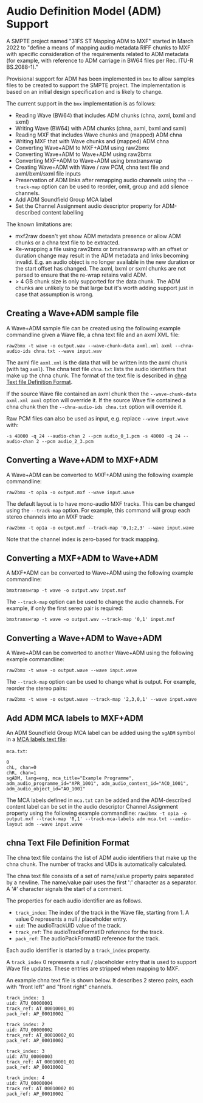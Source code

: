 # Audio Definition Model (ADM) Support

A SMPTE project named "31FS ST Mapping ADM to MXF" started in March 2022 to "define a means of mapping audio metadata RIFF chunks to MXF with specific consideration of the requirements related to ADM metadata (for example, with reference to ADM carriage in BW64 files per Rec. ITU-R BS.2088-1)."

Provisional support for ADM has been implemented in `bmx` to allow samples files to be created to support the SMPTE project. The implementation is based on an initial design specification and is likely to change.

The current support in the `bmx` implementation is as follows:
- Reading Wave (BW64) that includes ADM chunks (chna, axml, bxml and sxml)
- Writing Wave (BW64) with ADM chunks (chna, axml, bxml and sxml)
- Reading MXF that includes Wave chunks and (mapped) ADM chna
- Writing MXF that with Wave chunks and (mapped) ADM chna
- Converting Wave+ADM to MXF+ADM using raw2bmx
- Converting Wave+ADM to Wave+ADM using raw2bmx
- Converting MXF+ADM to Wave+ADM using bmxtranswrap
- Creating Wave+ADM with Wave / raw PCM, chna text file and axml/bxml/sxml file inputs
- Preservation of ADM links after remapping audio channels using the `--track-map` option can be used to reorder, omit, group and add silence channels.
- Add ADM Soundfield Group MCA label
- Set the Channel Assignment audio descriptor property for ADM-described content labelling

The known limitations are:
- mxf2raw doesn't yet show ADM metadata presence or allow ADM chunks or a chna text file to be extracted.
- Re-wrapping a file using raw2bmx or bmxtranswrap with an offset or duration change may result in the ADM metadata and links becoming invalid. E.g. an audio object is no longer available in the new duration or the start offset has changed. The axml, bxml or sxml chunks are not parsed to ensure that the re-wrap retains valid ADM.
- \> 4 GB chunk size is only supported for the data chunk. The ADM chunks are unlikely to be that large but it's worth adding support just in case that assumption is wrong.


## Creating a Wave+ADM sample file

A Wave+ADM sample file can be created using the following example commandline given a Wave file, a chna text file and an axml XML file:

`raw2bmx -t wave -o output.wav --wave-chunk-data axml.xml axml --chna-audio-ids chna.txt --wave input.wav`

The axml file `axml.xml` is the data that will be written into the axml chunk (with tag `axml`). The chna text file `chna.txt` lists the audio identifiers that make up the chna chunk. The format of the text file is described in [chna Text file Definition Format](#chna-text-file-definition-format).

If the source Wave file contained an axml chunk then the `--wave-chunk-data axml.xml axml` option will override it. If the source Wave file contained a chna chunk then the `--chna-audio-ids chna.txt` option will override it.

Raw PCM files can also be used as input, e.g. replace `--wave input.wave` with:

`-s 48000 -q 24 --audio-chan 2 --pcm audio_0_1.pcm -s 48000 -q 24 --audio-chan 2 --pcm audio_2_3.pcm`


## Converting a Wave+ADM to MXF+ADM

A Wave+ADM can be converted to MXF+ADM using the following example commandline:

`raw2bmx -t op1a -o output.mxf --wave input.wave`

The default layout is to have mono-audio MXF tracks. This can be changed using the `--track-map` option. For example, this command will group each stereo channels into an MXF track:

`raw2bmx -t op1a -o output.mxf --track-map '0,1;2,3' --wave input.wave`

Note that the channel index is zero-based for track mapping.


## Converting a MXF+ADM to Wave+ADM

A MXF+ADM can be converted to Wave+ADM using the following example commandline:

`bmxtranswrap -t wave -o output.wav input.mxf`

The `--track-map` option can be used to change the audio channels. For example, if only the first sereo pair is required:

`bmxtranswrap -t wave -o output.wav --track-map '0,1' input.mxf`


## Converting a Wave+ADM to Wave+ADM

A Wave+ADM can be converted to another Wave+ADM using the following example commandline:

`raw2bmx -t wave -o output.wave --wave input.wave`

The `--track-map` option can be used to change what is output. For example, reorder the stereo pairs:

`raw2bmx -t wave -o output.wave --track-map '2,3,0,1' --wave input.wave`


## Add ADM MCA labels to MXF+ADM

An ADM Soundfield Group MCA label can be added using the `sgADM` symbol in a [MCA labels text file](./mca_labels_format.md):

`mca.txt`:
```
0
chL, chan=0
chR, chan=1
sgADM, lang=eng, mca_title="Example Programme", adm_audio_programme_id="APR_1001", adm_audio_content_id="ACO_1001", adm_audio_object_id="AO_1001"
```

The MCA labels defined in `mca.txt` can be added and the ADM-described content label can be set in the audio descriptor Channel Assignment property using the following example commandline:
`raw2bmx -t op1a -o output.mxf --track-map '0,1' --track-mca-labels adm mca.txt --audio-layout adm --wave input.wave`


## chna Text File Definition Format

The chna text file contains the list of ADM audio identifiers that make up the chna chunk. The number of tracks and UIDs is automatically calculated.

The chna text file consists of a set of name/value property pairs separated by a newline. The name/value pair uses the first ':' character as a separator. A '#' character signals the start of a comment.

The properties for each audio identifier are as follows.

- `track_index`: The index of the track in the Wave file, starting from 1. A value 0 represents a null / placeholder entry.
- `uid`: The audioTrackUID value of the track.
- `track_ref`: The audioTrackFormatID reference for the track.
- `pack_ref`: The audioPackFormatID reference for the track.

Each audio identifier is started by a `track_index` property.

A `track_index` 0 represents a null / placeholder entry that is used to support Wave file updates. These entries are stripped when mapping to MXF.

An example chna text file is shown below. It describes 2 stereo pairs, each with "front left" and "front right" channels.

```
track_index: 1
uid: ATU_00000001
track_ref: AT_00010001_01
pack_ref: AP_00010002

track_index: 2
uid: ATU_00000002
track_ref: AT_00010002_01
pack_ref: AP_00010002

track_index: 3
uid: ATU_00000003
track_ref: AT_00010001_01
pack_ref: AP_00010002

track_index: 4
uid: ATU_00000004
track_ref: AT_00010002_01
pack_ref: AP_00010002
```
